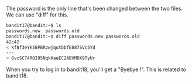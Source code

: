 The password is the only line that's been changed between the two files. We can
use "diff" for this.

```sh
bandit17@bandit:~$ ls
passwords.new  passwords.old
bandit17@bandit:~$ diff passwords.new passwords.old 
42c42
< kfBf3eYk5BPBRzwjqutbbfE887SVc5Yd
---
> 6vcSC74ROI95NqkKaeEC2ABVMDX9TyUr
```

When you try to log in to bandit18, you'll get a "Byebye !". This is related to
bandit18.
